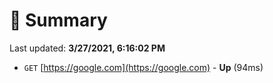 # 📖 Summary
Last updated: **3/27/2021, 6:16:02 PM**

- `GET` [https://google.com](https://google.com) - **Up** (94ms)
